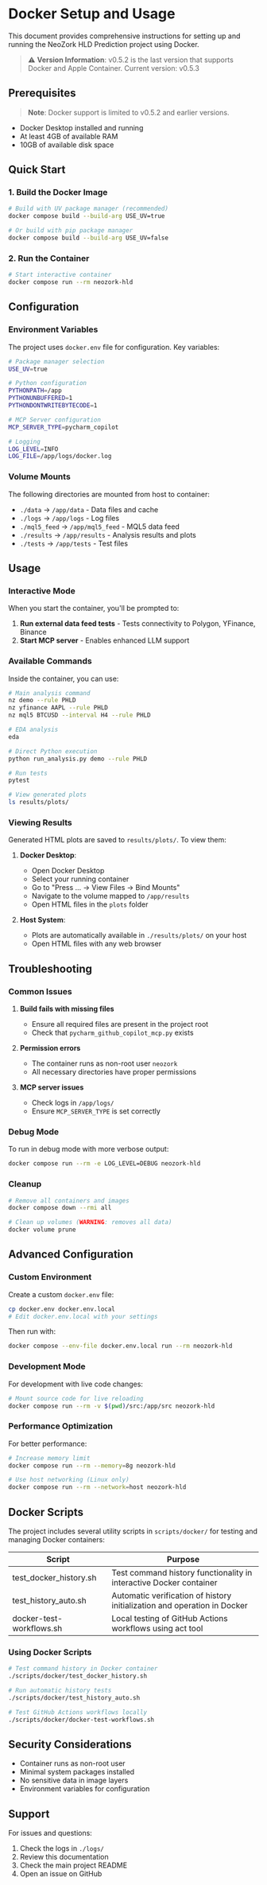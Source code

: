 # Docker Setup and Usage

This document provides comprehensive instructions for setting up and running the NeoZork HLD Prediction project using Docker.

> ⚠️ **Version Information**: v0.5.2 is the last version that supports Docker and Apple Container. Current version: v0.5.3

## Prerequisites

> **Note**: Docker support is limited to v0.5.2 and earlier versions.

- Docker Desktop installed and running
- At least 4GB of available RAM
- 10GB of available disk space

## Quick Start

### 1. Build the Docker Image

```bash
# Build with UV package manager (recommended)
docker compose build --build-arg USE_UV=true

# Or build with pip package manager
docker compose build --build-arg USE_UV=false
```

### 2. Run the Container

```bash
# Start interactive container
docker compose run --rm neozork-hld
```

## Configuration

### Environment Variables

The project uses `docker.env` file for configuration. Key variables:

```bash
# Package manager selection
USE_UV=true

# Python configuration
PYTHONPATH=/app
PYTHONUNBUFFERED=1
PYTHONDONTWRITEBYTECODE=1

# MCP Server configuration
MCP_SERVER_TYPE=pycharm_copilot

# Logging
LOG_LEVEL=INFO
LOG_FILE=/app/logs/docker.log
```

### Volume Mounts

The following directories are mounted from host to container:

- `./data` → `/app/data` - Data files and cache
- `./logs` → `/app/logs` - Log files
- `./mql5_feed` → `/app/mql5_feed` - MQL5 data feed
- `./results` → `/app/results` - Analysis results and plots
- `./tests` → `/app/tests` - Test files

## Usage

### Interactive Mode

When you start the container, you'll be prompted to:

1. **Run external data feed tests** - Tests connectivity to Polygon, YFinance, Binance
2. **Start MCP server** - Enables enhanced LLM support

### Available Commands

Inside the container, you can use:

```bash
# Main analysis command
nz demo --rule PHLD
nz yfinance AAPL --rule PHLD
nz mql5 BTCUSD --interval H4 --rule PHLD

# EDA analysis
eda

# Direct Python execution
python run_analysis.py demo --rule PHLD

# Run tests
pytest

# View generated plots
ls results/plots/
```

### Viewing Results

Generated HTML plots are saved to `results/plots/`. To view them:

1. **Docker Desktop**: 
   - Open Docker Desktop
   - Select your running container
   - Go to "Press ... → View Files → Bind Mounts"
   - Navigate to the volume mapped to `/app/results`
   - Open HTML files in the `plots` folder

2. **Host System**: 
   - Plots are automatically available in `./results/plots/` on your host
   - Open HTML files with any web browser

## Troubleshooting

### Common Issues

1. **Build fails with missing files**
   - Ensure all required files are present in the project root
   - Check that `pycharm_github_copilot_mcp.py` exists

2. **Permission errors**
   - The container runs as non-root user `neozork`
   - All necessary directories have proper permissions

3. **MCP server issues**
   - Check logs in `/app/logs/`
   - Ensure `MCP_SERVER_TYPE` is set correctly

### Debug Mode

To run in debug mode with more verbose output:

```bash
docker compose run --rm -e LOG_LEVEL=DEBUG neozork-hld
```

### Cleanup

```bash
# Remove all containers and images
docker compose down --rmi all

# Clean up volumes (WARNING: removes all data)
docker volume prune
```

## Advanced Configuration

### Custom Environment

Create a custom `docker.env` file:

```bash
cp docker.env docker.env.local
# Edit docker.env.local with your settings
```

Then run with:

```bash
docker compose --env-file docker.env.local run --rm neozork-hld
```

### Development Mode

For development with live code changes:

```bash
# Mount source code for live reloading
docker compose run --rm -v $(pwd)/src:/app/src neozork-hld
```

### Performance Optimization

For better performance:

```bash
# Increase memory limit
docker compose run --rm --memory=8g neozork-hld

# Use host networking (Linux only)
docker compose run --rm --network=host neozork-hld
```

## Docker Scripts

The project includes several utility scripts in `scripts/docker/` for testing and managing Docker containers:

| Script                    | Purpose                                                                 |
|---------------------------|-------------------------------------------------------------------------|
| test_docker_history.sh    | Test command history functionality in interactive Docker container     |
| test_history_auto.sh      | Automatic verification of history initialization and operation in Docker |
| docker-test-workflows.sh  | Local testing of GitHub Actions workflows using act tool               |

### Using Docker Scripts

```bash
# Test command history in Docker container
./scripts/docker/test_docker_history.sh

# Run automatic history tests
./scripts/docker/test_history_auto.sh

# Test GitHub Actions workflows locally
./scripts/docker/docker-test-workflows.sh
```

## Security Considerations

- Container runs as non-root user
- Minimal system packages installed
- No sensitive data in image layers
- Environment variables for configuration

## Support

For issues and questions:

1. Check the logs in `./logs/`
2. Review this documentation
3. Check the main project README
4. Open an issue on GitHub 
